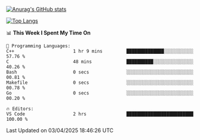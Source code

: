 [![Anurag's GitHub stats](https://github-readme-stats.vercel.app/api?username=wugouzi&count_private=true)](https://github.com/anuraghazra/github-readme-stats)

[![Top Langs](https://github-readme-stats.vercel.app/api/top-langs/?username=wugouzi&layout=compact&count_private=true&hide=html)](https://github.com/anuraghazra/github-readme-stats)

<!--START_SECTION:waka-->
📊 **This Week I Spent My Time On** 

```text
💬 Programming Languages: 
C++                      1 hr 9 mins         ██████████████░░░░░░░░░░░   57.76 % 
C                        48 mins             ██████████░░░░░░░░░░░░░░░   40.26 % 
Bash                     0 secs              ░░░░░░░░░░░░░░░░░░░░░░░░░   00.81 % 
Makefile                 0 secs              ░░░░░░░░░░░░░░░░░░░░░░░░░   00.78 % 
Go                       0 secs              ░░░░░░░░░░░░░░░░░░░░░░░░░   00.20 % 

🔥 Editors: 
VS Code                  2 hrs               █████████████████████████   100.00 % 
```


 Last Updated on 03/04/2025 18:46:26 UTC
<!--END_SECTION:waka-->

<!--
**wugouzi/wugouzi** is a ✨ _special_ ✨ repository because its `README.md` (this file) appears on your GitHub profile.

Here are some ideas to get you started:

- 🔭 I’m currently working on ...
- 🌱 I’m currently learning ...
- 👯 I’m looking to collaborate on ...
- 🤔 I’m looking for help with ...
- 💬 Ask me about ...
- 📫 How to reach me: ...
- 😄 Pronouns: ...
- ⚡ Fun fact: ...
-->
